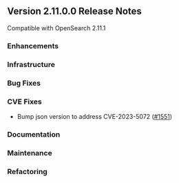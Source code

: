 ## Version 2.11.0.0 Release Notes

Compatible with OpenSearch 2.11.1


### Enhancements


### Infrastructure


### Bug Fixes


### CVE Fixes

* Bump json version to address CVE-2023-5072 ([#1551](https://github.com/opensearch-project/ml-commons/pull/1551))


### Documentation


### Maintenance


### Refactoring

